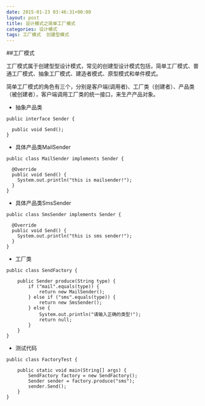 ```yaml
---
date: 2015-01-23 03:46:31+00:00
layout: post
title: 设计模式之简单工厂模式
categories: 设计模式
tags: 工厂模式  创建型模式
---
```



##工厂模式

工厂模式属于创建型型设计模式，常见的创建型设计模式包括，简单工厂模式、普通工厂模式、抽象工厂模式、建造者模式、原型模式和单件模式。

简单工厂模式的角色有三个，分别是客户端(调用者)、工厂类（创建者）、产品类（被创建者），客户端调用工厂类的统一接口，来生产产品对象。

- 抽象产品类
```
public interface Sender {  
  
  public void Send();  
}  
```
* 具体产品类MailSender

```
public class MailSender implements Sender {  
  
  @Override  
  public void Send() {  
    System.out.println("this is mailsender!");  
  }  
}  
```
* 具体产品类SmsSender
```
public class SmsSender implements Sender {  
  
  @Override  
  public void Send() {  
    System.out.println("this is sms sender!");  
  }  
}  
```
- 工厂类
```
public class SendFactory {  
	
	public Sender produce(String type) {  
		if ("mail".equals(type)) {  
			return new MailSender();  
		} else if ("sms".equals(type)) {  
			return new SmsSender();  
		} else {  
			System.out.println("请输入正确的类型!");  
			return null;  
		}  
	}  
}  
```
- 测试代码
```
public class FactoryTest {  

	public static void main(String[] args) {  
		SendFactory factory = new SendFactory();  
		Sender sender = factory.produce("sms");  
		sender.Send();  
	}  
}  
```

